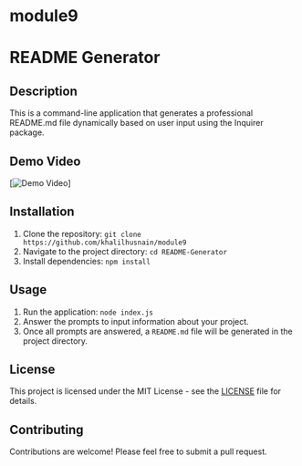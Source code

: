 # module9
# README Generator

## Description
This is a command-line application that generates a professional README.md file dynamically based on user input using the Inquirer package.

## Demo Video
[![Demo Video](https://drive.google.com/file/d/1kXUFqovXz65movHMRE3QH9OG52bbiuN9/view?usp=sharing)]

## Installation
1. Clone the repository: `git clone https://github.com/khalilhusnain/module9`
2. Navigate to the project directory: `cd README-Generator`
3. Install dependencies: `npm install`

## Usage
1. Run the application: `node index.js`
2. Answer the prompts to input information about your project.
3. Once all prompts are answered, a `README.md` file will be generated in the project directory.

## License
This project is licensed under the MIT License - see the [LICENSE](LICENSE) file for details.

## Contributing
Contributions are welcome! Please feel free to submit a pull request.
